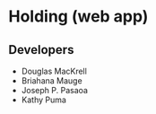# Holding (web app)

## Developers
+ Douglas MacKrell
+ Briahana Mauge
+ Joseph P. Pasaoa
+ Kathy Puma

